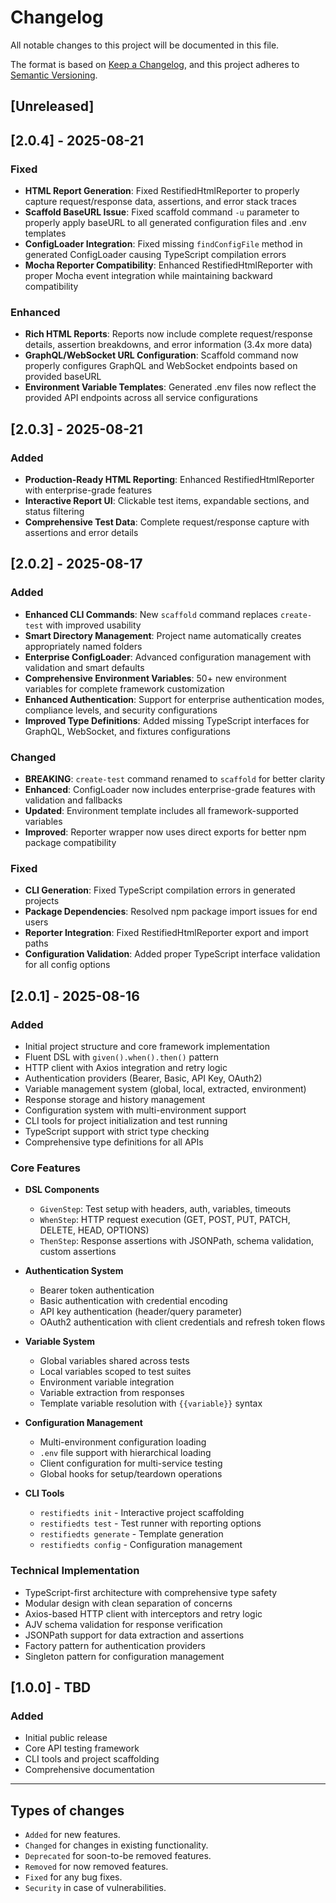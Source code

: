 # Changelog

All notable changes to this project will be documented in this file.

The format is based on [Keep a Changelog](https://keepachangelog.com/en/1.0.0/),
and this project adheres to [Semantic Versioning](https://semver.org/spec/v2.0.0.html).

## [Unreleased]

## [2.0.4] - 2025-08-21

### Fixed
- **HTML Report Generation**: Fixed RestifiedHtmlReporter to properly capture request/response data, assertions, and error stack traces
- **Scaffold BaseURL Issue**: Fixed scaffold command `-u` parameter to properly apply baseURL to all generated configuration files and .env templates
- **ConfigLoader Integration**: Fixed missing `findConfigFile` method in generated ConfigLoader causing TypeScript compilation errors
- **Mocha Reporter Compatibility**: Enhanced RestifiedHtmlReporter with proper Mocha event integration while maintaining backward compatibility

### Enhanced
- **Rich HTML Reports**: Reports now include complete request/response details, assertion breakdowns, and error information (3.4x more data)
- **GraphQL/WebSocket URL Configuration**: Scaffold command now properly configures GraphQL and WebSocket endpoints based on provided baseURL
- **Environment Variable Templates**: Generated .env files now reflect the provided API endpoints across all service configurations

## [2.0.3] - 2025-08-21

### Added
- **Production-Ready HTML Reporting**: Enhanced RestifiedHtmlReporter with enterprise-grade features
- **Interactive Report UI**: Clickable test items, expandable sections, and status filtering
- **Comprehensive Test Data**: Complete request/response capture with assertions and error details

## [2.0.2] - 2025-08-17

### Added
- **Enhanced CLI Commands**: New `scaffold` command replaces `create-test` with improved usability
- **Smart Directory Management**: Project name automatically creates appropriately named folders
- **Enterprise ConfigLoader**: Advanced configuration management with validation and smart defaults
- **Comprehensive Environment Variables**: 50+ new environment variables for complete framework customization
- **Enhanced Authentication**: Support for enterprise authentication modes, compliance levels, and security configurations
- **Improved Type Definitions**: Added missing TypeScript interfaces for GraphQL, WebSocket, and fixtures configurations

### Changed
- **BREAKING**: `create-test` command renamed to `scaffold` for better clarity
- **Enhanced**: ConfigLoader now includes enterprise-grade features with validation and fallbacks
- **Updated**: Environment template includes all framework-supported variables
- **Improved**: Reporter wrapper now uses direct exports for better npm package compatibility

### Fixed
- **CLI Generation**: Fixed TypeScript compilation errors in generated projects
- **Package Dependencies**: Resolved npm package import issues for end users
- **Reporter Integration**: Fixed RestifiedHtmlReporter export and import paths
- **Configuration Validation**: Added proper TypeScript interface validation for all config options

## [2.0.1] - 2025-08-16

### Added
- Initial project structure and core framework implementation
- Fluent DSL with `given().when().then()` pattern
- HTTP client with Axios integration and retry logic
- Authentication providers (Bearer, Basic, API Key, OAuth2)
- Variable management system (global, local, extracted, environment)
- Response storage and history management
- Configuration system with multi-environment support
- CLI tools for project initialization and test running
- TypeScript support with strict type checking
- Comprehensive type definitions for all APIs

### Core Features
- **DSL Components**
  - `GivenStep`: Test setup with headers, auth, variables, timeouts
  - `WhenStep`: HTTP request execution (GET, POST, PUT, PATCH, DELETE, HEAD, OPTIONS)
  - `ThenStep`: Response assertions with JSONPath, schema validation, custom assertions

- **Authentication System**
  - Bearer token authentication
  - Basic authentication with credential encoding
  - API key authentication (header/query parameter)
  - OAuth2 authentication with client credentials and refresh token flows

- **Variable System**
  - Global variables shared across tests
  - Local variables scoped to test suites
  - Environment variable integration
  - Variable extraction from responses
  - Template variable resolution with `{{variable}}` syntax

- **Configuration Management**
  - Multi-environment configuration loading
  - `.env` file support with hierarchical loading
  - Client configuration for multi-service testing
  - Global hooks for setup/teardown operations

- **CLI Tools**
  - `restifiedts init` - Interactive project scaffolding
  - `restifiedts test` - Test runner with reporting options
  - `restifiedts generate` - Template generation
  - `restifiedts config` - Configuration management

### Technical Implementation
- TypeScript-first architecture with comprehensive type safety
- Modular design with clean separation of concerns
- Axios-based HTTP client with interceptors and retry logic
- AJV schema validation for response verification
- JSONPath support for data extraction and assertions
- Factory pattern for authentication providers
- Singleton pattern for configuration management

## [1.0.0] - TBD

### Added
- Initial public release
- Core API testing framework
- CLI tools and project scaffolding
- Comprehensive documentation

---

## Types of changes

- `Added` for new features.
- `Changed` for changes in existing functionality.
- `Deprecated` for soon-to-be removed features.
- `Removed` for now removed features.
- `Fixed` for any bug fixes.
- `Security` in case of vulnerabilities.